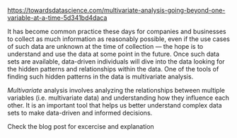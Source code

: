 
https://towardsdatascience.com/multivariate-analysis-going-beyond-one-variable-at-a-time-5d341bd4daca

It has become common practice these days for companies and businesses to collect as much information as reasonably possible, even if the use cases of such data are unknown at the time of collection — the hope is to understand and use the data at some point in the future. Once such data sets are available, data-driven individuals will dive into the data looking for the hidden patterns and relationships within the data. One of the tools of finding such hidden patterns in the data is multivariate analysis.

_Multivariate_ analysis involves analyzing the relationships between multiple variables (i.e. multivariate data) and understanding how they influence each other. It is an important tool that helps us better understand complex data sets to make data-driven and informed decisions.

Check the blog post for excercise and explanation 
